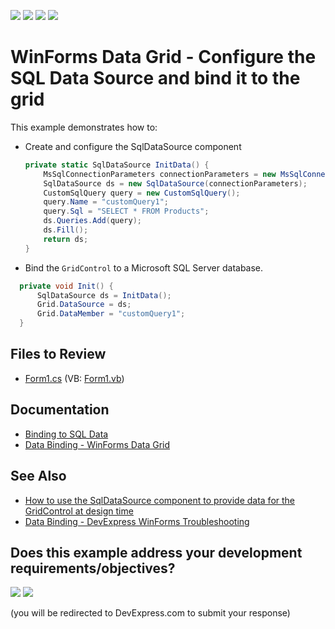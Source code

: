 <!-- default badges list -->
![](https://img.shields.io/endpoint?url=https://codecentral.devexpress.com/api/v1/VersionRange/128626351/14.2.3%2B)
[![](https://img.shields.io/badge/Open_in_DevExpress_Support_Center-FF7200?style=flat-square&logo=DevExpress&logoColor=white)](https://supportcenter.devexpress.com/ticket/details/T190498)
[![](https://img.shields.io/badge/📖_How_to_use_DevExpress_Examples-e9f6fc?style=flat-square)](https://docs.devexpress.com/GeneralInformation/403183)
[![](https://img.shields.io/badge/💬_Leave_Feedback-feecdd?style=flat-square)](#does-this-example-address-your-development-requirementsobjectives)
<!-- default badges end -->

#  WinForms Data Grid - Configure the SQL Data Source and bind it to the grid

This example demonstrates how to:

* Create and configure the SqlDataSource component
  
  ```csharp
  private static SqlDataSource InitData() {
      MsSqlConnectionParameters connectionParameters = new MsSqlConnectionParameters("localhost", "nwind.mdf", "username", "password", MsSqlAuthorizationType.SqlServer);
      SqlDataSource ds = new SqlDataSource(connectionParameters);
      CustomSqlQuery query = new CustomSqlQuery();
      query.Name = "customQuery1";
      query.Sql = "SELECT * FROM Products";
      ds.Queries.Add(query);
      ds.Fill();
      return ds;
  }
  ```
* Bind the `GridControl` to a Microsoft SQL Server database.

```csharp
  private void Init() {
      SqlDataSource ds = InitData();
      Grid.DataSource = ds;
      Grid.DataMember = "customQuery1";
  }
```


## Files to Review

* [Form1.cs](./CS/dxSample/Form1.cs) (VB: [Form1.vb](./VB/dxSample/Form1.vb))


## Documentation

* [Binding to SQL Data](https://docs.devexpress.com/WindowsForms/18167/common-features/data-binding/binding-to-sql-data)
* [Data Binding - WinForms Data Grid](https://docs.devexpress.com/WindowsForms/634/controls-and-libraries/data-grid/data-binding)


## See Also

* [How to use the SqlDataSource component to provide data for the GridControl at design time](https://supportcenter.devexpress.com/ticket/details/t190494/how-to-use-the-sqldatasource-component-to-provide-data-for-the-gridcontrol-at-design-time)
* [Data Binding - DevExpress WinForms Troubleshooting﻿](https://supportcenter.devexpress.com/ticket/details/t925839/devexpress-winforms-troubleshooting-data-binding)
<!-- feedback -->
## Does this example address your development requirements/objectives?

[<img src="https://www.devexpress.com/support/examples/i/yes-button.svg"/>](https://www.devexpress.com/support/examples/survey.xml?utm_source=github&utm_campaign=winforms-grid-create-configure-sql-data-source&~~~was_helpful=yes) [<img src="https://www.devexpress.com/support/examples/i/no-button.svg"/>](https://www.devexpress.com/support/examples/survey.xml?utm_source=github&utm_campaign=winforms-grid-create-configure-sql-data-source&~~~was_helpful=no)

(you will be redirected to DevExpress.com to submit your response)
<!-- feedback end -->
